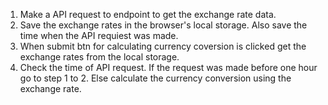 1. Make a API request to endpoint to get the exchange rate data.
2. Save the exchange rates in the browser's local storage. Also save the time when the API requiest was made.
3. When submit btn for calculating currency coversion is clicked get the exchange rates from the local storage.
4. Check the time of API request. If the request was made before one hour go to step 1 to 2. Else calculate the currency conversion using the exchange rate.
